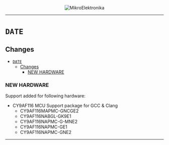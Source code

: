 <p align="center">
  <img src="http://www.mikroe.com/img/designs/beta/logo_small.png?raw=true" alt="MikroElektronika"/>
</p>

---

# `DATE`

## Changes

- [`DATE`](#date)
  - [Changes](#changes)
    - [NEW HARDWARE](#new-hardware)

### NEW HARDWARE

Support added for following hardware:

+ CY9AF116 MCU Support package for GCC & Clang
  + CY9AF116MAPMC-GNCGE2
  + CY9AF116NABGL-GK9E1
  + CY9AF116NAPMC-G-MNE2
  + CY9AF116NAPMC-GE1
  + CY9AF116NAPMC-GNE2

---
